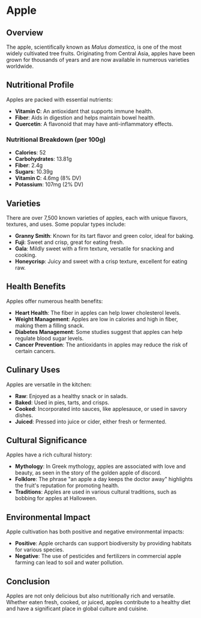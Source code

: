 # Apple

## Overview
The apple, scientifically known as *Malus domestica*, is one of the most widely cultivated tree fruits. Originating from Central Asia, apples have been grown for thousands of years and are now available in numerous varieties worldwide.

## Nutritional Profile
Apples are packed with essential nutrients:
- **Vitamin C**: An antioxidant that supports immune health.
- **Fiber**: Aids in digestion and helps maintain bowel health.
- **Quercetin**: A flavonoid that may have anti-inflammatory effects.

### Nutritional Breakdown (per 100g)
- **Calories**: 52
- **Carbohydrates**: 13.81g
- **Fiber**: 2.4g
- **Sugars**: 10.39g
- **Vitamin C**: 4.6mg (8% DV)
- **Potassium**: 107mg (2% DV)

## Varieties
There are over 7,500 known varieties of apples, each with unique flavors, textures, and uses. Some popular types include:
- **Granny Smith**: Known for its tart flavor and green color, ideal for baking.
- **Fuji**: Sweet and crisp, great for eating fresh.
- **Gala**: Mildly sweet with a firm texture, versatile for snacking and cooking.
- **Honeycrisp**: Juicy and sweet with a crisp texture, excellent for eating raw.

## Health Benefits
Apples offer numerous health benefits:
- **Heart Health**: The fiber in apples can help lower cholesterol levels.
- **Weight Management**: Apples are low in calories and high in fiber, making them a filling snack.
- **Diabetes Management**: Some studies suggest that apples can help regulate blood sugar levels.
- **Cancer Prevention**: The antioxidants in apples may reduce the risk of certain cancers.

## Culinary Uses
Apples are versatile in the kitchen:
- **Raw**: Enjoyed as a healthy snack or in salads.
- **Baked**: Used in pies, tarts, and crisps.
- **Cooked**: Incorporated into sauces, like applesauce, or used in savory dishes.
- **Juiced**: Pressed into juice or cider, either fresh or fermented.

## Cultural Significance
Apples have a rich cultural history:
- **Mythology**: In Greek mythology, apples are associated with love and beauty, as seen in the story of the golden apple of discord.
- **Folklore**: The phrase "an apple a day keeps the doctor away" highlights the fruit's reputation for promoting health.
- **Traditions**: Apples are used in various cultural traditions, such as bobbing for apples at Halloween.

## Environmental Impact
Apple cultivation has both positive and negative environmental impacts:
- **Positive**: Apple orchards can support biodiversity by providing habitats for various species.
- **Negative**: The use of pesticides and fertilizers in commercial apple farming can lead to soil and water pollution.

## Conclusion
Apples are not only delicious but also nutritionally rich and versatile. Whether eaten fresh, cooked, or juiced, apples contribute to a healthy diet and have a significant place in global culture and cuisine.

